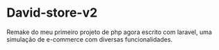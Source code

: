 # David-store-v2
Remake do meu primeiro projeto de php agora escrito com laravel, uma simulação de e-commerce com diversas funcionalidades.  